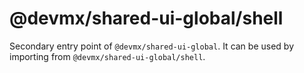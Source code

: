 # @devmx/shared-ui-global/shell

Secondary entry point of `@devmx/shared-ui-global`. It can be used by importing from `@devmx/shared-ui-global/shell`.
